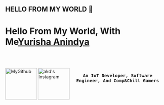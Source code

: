 ## HELLO FROM MY WORLD 👋

# Hello From My World, With Me[Yurisha Anindya](https://github.com/RyshaNidya)
<br><br>

<a href="https://github.com/RyshaNidya">
  <img align="left" alt="MyGithub" width="100px" src="https://img.shields.io/badge/Github-181717?style=for-the-badge&logo=Github&logoColor=white" />
</a>
<a href="https://www.instagram.com/ryshhnidya?igsh=MWZ5cnZpbXp0czEzNw==">
  <img align="left" alt="akd's Instagram" width="100px" src="https://img.shields.io/badge/Instagram-E4405F?style=for-the-badge&logo=instagram&logoColor=white" />
</a>

## <p align="center"><h4 align="center"><samp> An IoT Developer, Software Engineer, And Comp&Chill Gamers </samp></h4></p>
